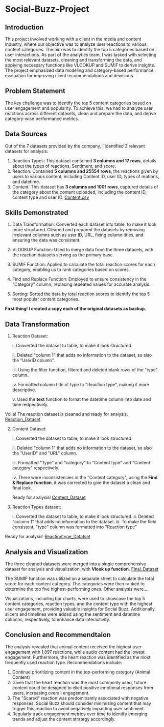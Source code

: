 # Social-Buzz-Project
## Introduction
This project involved working with a client in the media and content industry, where our objective was to analyze user reactions to various content categories. The aim was to identify the top 5 categories based on user interactions. As part of the analytics team, I was tasked with selecting the most relevant datasets, cleaning and transforming the data, and applying necessary functions like VLOOKUP and SUMIF to derive insights. The project emphasized data modeling and category-based performance evaluation for improving client recommendations and decisions.

## Problem Statement
The key challenge was to identify the top 5 content categories based on user engagement and popularity. To achieve this, we had to analyze user reactions across different datasets, clean and prepare the data, and derive category-wise performance metrics.

## Data Sources
 Out of the 7 datasets provided by the company, I identified 3 relevant datasets for analysis:
 1. Reaction Types: This dataset contained **3 columns and 17 rows**, details about the types of reactions, Sentiment, and score. 
 2. Reaction: Contained **5 columns and 25554 rows**, the reactions given by users to various content, including Content ID, user ID, types of reations, and datetime.
 3. Content: This dataset has **3 columns and 1001 rows**, captured details of the category about the content uploaded, including the content ID, content type and user ID. [Content.csv](https://github.com/Rikky101/Social-Buzz-Project/blob/main/Content.csv)

## Skills Demonstrated
1. Data Transformation: Converted each dataset into table, to make it look more structured. Cleaned and prepared the datasets by removing irrelevant columns such as user ID, URL, fixing column titles, and ensuring the data was consistent.

3. VLOOKUP Function: Used to merge data from the three datasets, with the reaction datasets serving as the primary base.
   
4. SUMIF Function: Applied to calculate the total reaction scores for each category, enabling us to rank categories based on scores.

5. Find and Replace Function: Employed to ensure consistency in the "Category" column, replacing repeated values for accurate analysis.

6. Sorting: Sorted the data by total reaction scores to identify the top 5 most popular content categories.

**First thing! I created a copy each of the original datasets as backup.**

## Data Transformation
1. Reaction Dataset:
   
   i. Converted the dataset to table, to make it look structured.
   
   ii. Deleted "column 1" that adds no information to the dataset, so also the "UserID column".
   
   iii. Using the filter function, filtered and deleted blank rows of the "type" column.
   
   iv. Formatted column title of type to "Reaction type", making it more descriptive.
     
    v. Used the **text** function to fornat the datetime column into date and time redpectively.
   
Voila! The reaction dataset is cleaned and ready for analysis. [Reaction_Dataset](https://github.com/user-attachments/assets/c5914fdf-f1b3-4b17-83b3-0357512ca456)

2. Content Dataset:
   
   i. Converted the dataset to table, to make it look structured.
   
   ii. Deleted "column 1" that adds no information to the dataset, so also the "UserID" and "URL" column.
   
   iii. Formatted "Type" and "category" to "Content type" and "Content category" respectively.
   
   iv. There were inconsistencies in the "Content category", using the **Find & Replace function**, it was corrected to give the dataset 
       a clean and final look.
   
   Ready for analysis! [Content_Dataset](https://github.com/user-attachments/assets/d02a30e8-fdc0-44ec-a88b-c2dab2a2c88b)

4. Reaction Types dataset:
   
   i. Converted the dataset to table, to make it look structured.
   ii. Deleted "column 1" that adds no information to the dataset.
   iii. To make the field consistent, "type" column was formatted into "Reaction type"

Ready for analysis! [Reactiontype_Datatset](https://github.com/user-attachments/assets/f5e5c632-e75a-4283-b09a-300454eea4d1)
  
## Analysis and Visualization
The three cleaned datasets were merged into a single comprehensive dataset for analysis and visualization, with **Vlook up function**. [Final_Dataset](https://github.com/user-attachments/assets/9bca1e09-2d6a-47cf-97bc-b832e5457f5f)

The SUMIF function was utilized on a separate sheet to calculate the total score for each content category. The categories were then ranked to determine the top five highest-performing ones.
Other analysis were....

Visualizations, including bar charts, were used to showcase the top 5 content categories, reaction types, and the content type with the highest user engagement, providing valuable insights for Social Buzz. Additionally, slicers and timelines were added using the sentiment and datetime columns, respectively, to enhance data interactivity.


## Conclusion and Recommendtaion
 The analysis revealed that animal content received the highest user engagement with 1,897 reactions, while audio content had the lowest engagement. Furthermore, the heart reaction was identified as the most frequently used reaction type.
Recommendations include:
 1. Continue prioritizing content in the top-performing category (Animal Content)
 2. Given that the heart reaction was the most commonly used, future content could be designed to elicit positive emotional responses from users, increasing overall engagement.
 3. The "Scared" reaction was predominantly associated with negative responses. Social Buzz should consider minimizing content that may trigger this reaction to avoid negatively 
    impacting user sentiment.
 4.  Regularly track engagement metrics over time to identify emerging trends and adjust the content strategy accordingly.



